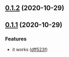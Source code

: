 ## [0.1.2](https://github.com/geekdada/yasd-helper/compare/v0.1.1...v0.1.2) (2020-10-29)



## [0.1.1](https://github.com/geekdada/yasd-helper/compare/dff523fc008bcb55942f633733f5859e4984b911...v0.1.1) (2020-10-29)


### Features

* it works ([dff523f](https://github.com/geekdada/yasd-helper/commit/dff523fc008bcb55942f633733f5859e4984b911))



